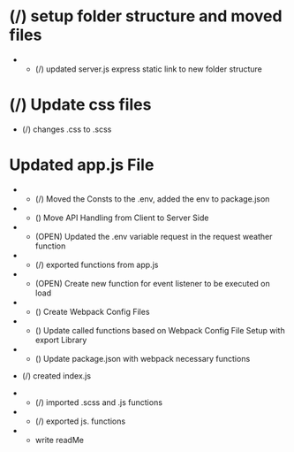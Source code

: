 
# (/) setup folder structure and moved files
- - (/) updated server.js express static link to new folder structure

# (/) Update css files
- (/) changes .css to .scss

# Updated app.js File
- - (/) Moved the Consts to the .env, added the env to package.json
- - () Move API Handling from Client to Server Side
- - (OPEN) Updated the .env variable request in the request weather function

- - (/) exported functions from app.js

- - (OPEN) Create new function for event listener to be executed on load

- - () Create Webpack Config Files
- - () Update called functions based on Webpack Config File Setup with export Library
- - () Update package.json with webpack necessary functions

- (/) created index.js
- - (/) imported .scss and .js functions
- - (/) exported js. functions


- - write readMe
